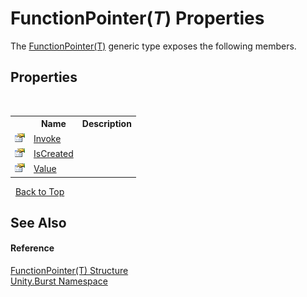 # FunctionPointer(*T*) Properties
 

The <a href="466c1d8a-3ce7-5160-3041-0b919747bfe5">FunctionPointer(T)</a> generic type exposes the following members.


## Properties
&nbsp;<table><tr><th></th><th>Name</th><th>Description</th></tr><tr><td>![Public property](media/pubproperty.gif "Public property")</td><td><a href="af4dfaf6-1175-b14b-e77e-28205affc037">Invoke</a></td><td /></tr><tr><td>![Public property](media/pubproperty.gif "Public property")</td><td><a href="cc88b2f9-017c-a03f-e282-9dd333296a64">IsCreated</a></td><td /></tr><tr><td>![Public property](media/pubproperty.gif "Public property")</td><td><a href="298d6498-cf33-d637-5cf7-2dbd3faab246">Value</a></td><td /></tr></table>&nbsp;
<a href="#functionpointer(*t*)-properties">Back to Top</a>

## See Also


#### Reference
<a href="466c1d8a-3ce7-5160-3041-0b919747bfe5">FunctionPointer(T) Structure</a><br /><a href="5a6f45ad-2919-b11a-42a7-d65af235ae07">Unity.Burst Namespace</a><br />